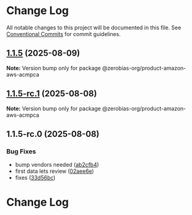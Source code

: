 # Change Log

All notable changes to this project will be documented in this file.
See [Conventional Commits](https://conventionalcommits.org) for commit guidelines.

## [1.1.5](https://github.com/zerobias-org/product/compare/@zerobias-org/product-amazon-aws-acmpca@1.1.5-rc.1...@zerobias-org/product-amazon-aws-acmpca@1.1.5) (2025-08-09)

**Note:** Version bump only for package @zerobias-org/product-amazon-aws-acmpca





## [1.1.5-rc.1](https://github.com/zerobias-org/product/compare/@zerobias-org/product-amazon-aws-acmpca@1.1.5-rc.0...@zerobias-org/product-amazon-aws-acmpca@1.1.5-rc.1) (2025-08-08)

**Note:** Version bump only for package @zerobias-org/product-amazon-aws-acmpca





## 1.1.5-rc.0 (2025-08-08)


### Bug Fixes

* bump vendors needed ([ab2cfb4](https://github.com/zerobias-org/product/commit/ab2cfb4a9cf2e3008e08b068f98011fec096c932))
* first data lets review ([02aee6e](https://github.com/zerobias-org/product/commit/02aee6e8c4f11675de7c63a00f4c8254a67a4dd7))
* fixes ([33d56bc](https://github.com/zerobias-org/product/commit/33d56bcaedf3fa5e3939a33c0fb57eda53539d05))





# Change Log

